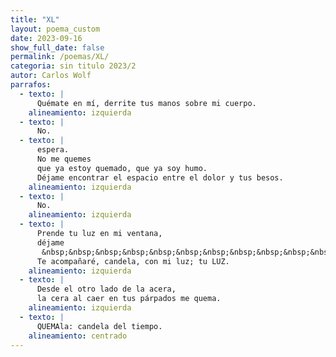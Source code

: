 ```yaml
---
title: "XL"
layout: poema_custom
date: 2023-09-16
show_full_date: false
permalink: /poemas/XL/
categoria: sin titulo 2023/2
autor: Carlos Wolf
parrafos:
  - texto: |
      Quémate en mí, derrite tus manos sobre mi cuerpo.
    alineamiento: izquierda
  - texto: |
      No.
  - texto: |
      espera.
      No me quemes
      que ya estoy quemado, que ya soy humo.
      Déjame encontrar el espacio entre el dolor y tus besos.
    alineamiento: izquierda
  - texto: |
      No.
    alineamiento: izquierda
  - texto: |
      Prende tu luz en mi ventana,
      déjame
       &nbsp;&nbsp;&nbsp;&nbsp;&nbsp;&nbsp;&nbsp;&nbsp;&nbsp;&nbsp;&nbsp;&nbsp;&nbsp;&nbsp;&nbsp;&nbsp;&nbsp;&nbsp;ver cómo iluminas tu camino.
      Te acompañaré, candela, con mi luz; tu LUZ.
    alineamiento: izquierda
  - texto: |
      Desde el otro lado de la acera,
      la cera al caer en tus párpados me quema.
    alineamiento: izquierda
  - texto: |
      QUEMAla: candela del tiempo.
    alineamiento: centrado
---
```

